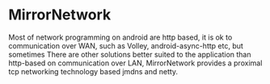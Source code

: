 # MirrorNetwork

Most of network programming on android are http based, it is ok to communication over WAN, such as Volley, android-async-http etc, but sometimes There are other solutions better suited to the application than http-based on communication over LAN, MirrorNetwork provides a proximal tcp networking technology based jmdns and netty.
